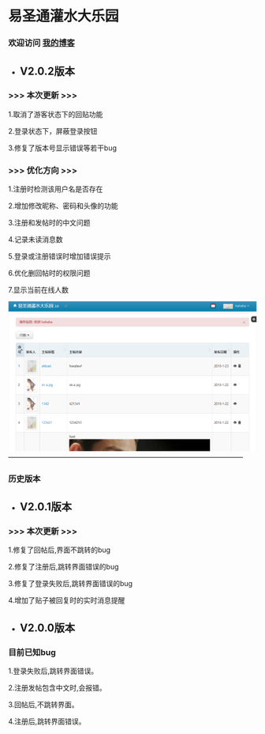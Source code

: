 易圣通灌水大乐园
==================
### 欢迎访问 [我的博客](http://blog.csdn.net/guanghuichenshao "光辉晨少的博客")

* ## V2.0.2版本

### >>> 本次更新 >>> 

1.取消了游客状态下的回贴功能

2.登录状态下，屏蔽登录按钮

3.修复了版本号显示错误等若干bug

### >>> 优化方向 >>> 

1.注册时检测该用户名是否存在

2.增加修改昵称、密码和头像的功能

3.注册和发帖时的中文问题

4.记录未读消息数

5.登录或注册错误时增加错误提示

6.优化删回帖时的权限问题

7.显示当前在线人数

![图片加载失败,请刷新](https://github.com/guanghuichenshao/W3/blob/master/src/QQ%E5%9B%BE%E7%89%8720180126212915.png)
——————————————————————————————————
### 历史版本


* ## V2.0.1版本

### >>> 本次更新 >>> 


1.修复了回帖后,界面不跳转的bug

2.修复了注册后,跳转界面错误的bug

3.修复了登录失败后,跳转界面错误的bug

4.增加了贴子被回复时的实时消息提醒

* ## V2.0.0版本

### 目前已知bug

1.登录失败后,跳转界面错误。

2.注册发帖包含中文时,会报错。

3.回帖后,不跳转界面。

4.注册后,跳转界面错误。



